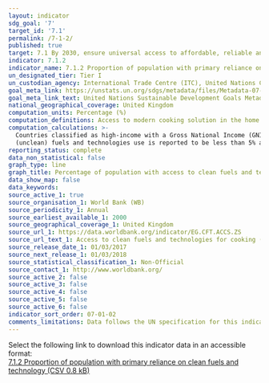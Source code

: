 ```yaml
---
layout: indicator
sdg_goal: '7'
target_id: '7.1'
permalink: /7-1-2/
published: true
target: 7.1 By 2030, ensure universal access to affordable, reliable and modern energy services
indicator: 7.1.2
indicator_name: 7.1.2 Proportion of population with primary reliance on clean fuels and technology
un_designated_tier: Tier I
un_custodian_agency: International Trade Centre (ITC), United Nations Conference on Trade and Development (UNCTAD), The World Trade Organization (WTO)
goal_meta_link: https://unstats.un.org/sdgs/metadata/files/Metadata-07-01-02.pdf 
goal_meta_link_text: United Nations Sustainable Development Goals Metadata (PDF 232 KB)
national_geographical_coverage: United Kingdom
computation_units: Percentage (%)
computation_definitions: Access to modern cooking solution in the home will be defined as “access to clean fuels and technologies” rather than “access to non-solid fuels.” This shift will help ensure that health and other “nexus” benefits are better counted, and thus realized.
computation_calculations: >-
  Countries classified as high-income with a Gross National Income (GNI) of more than US$ 12,746 - per capita are assumed to have made a complete transition to using clean fuels and technologies as the primary domestic energy source for cooking and the primary reliance on polluting
  (unclean) fuels and technologies use is reported to be less than 5% and assumed as zero for regional and global estimates.
reporting_status: complete
data_non_statistical: false
graph_type: line
graph_title: Percentage of population with access to clean fuels and technologies for cooking
data_show_map: false
data_keywords:  
source_active_1: true
source_organisation_1: World Bank (WB)
source_periodicity_1: Annual
source_earliest_available_1: 2000
source_geographical_coverage_1: United Kingdom
source_url_1: https://data.worldbank.org/indicator/EG.CFT.ACCS.ZS
source_url_text_1: Access to clean fuels and technologies for cooking (% of population)
source_release_date_1: 01/03/2017
source_next_release_1: 01/03/2018
source_statistical_classification_1: Non-Official
source_contact_1: http://www.worldbank.org/
source_active_2: false
source_active_3: false
source_active_4: false
source_active_5: false
source_active_6: false
indicator_sort_order: 07-01-02
comments_limitations: Data follows the UN specification for this indicator. This indicator has been identified in collaboration with topic experts.
---
```

Select the following link to download this indicator data in an accessible format:<br>[7.1.2 Proportion of population with primary reliance on clean fuels and technology (CSV 0.8 kB)](https://sustainabledevelopment-uk.github.io/sdg-data/data/7-1-2.csv)